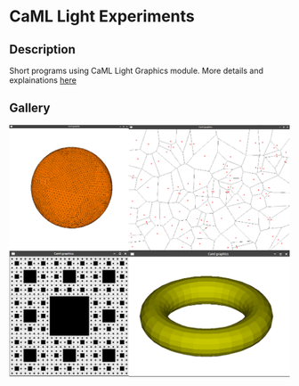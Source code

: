 # CaML Light Experiments

## Description

Short programs using CaML Light Graphics module.
More details and explainations [here](https://plefebvre91.github.io/resources/)


## Gallery

![img](img/caml-experiments.png)
